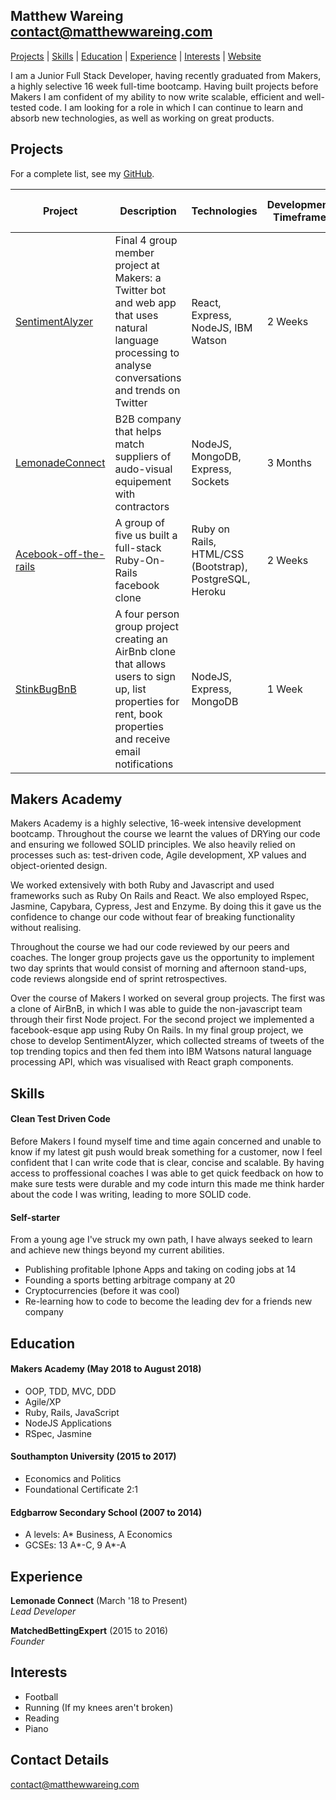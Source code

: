 ## Matthew Wareing contact@matthewwareing.com
[Projects](#projects) | [Skills](#skills) | [Education](#education) | [Experience](#experience) | [Interests](#interests) | [Website](https://matthewwareing.com)

I am a Junior Full Stack Developer, having recently graduated from Makers, a highly selective 16 week full-time bootcamp. Having built projects before Makers I am confident of my ability to now write scalable, efficient and well-tested code. I am looking for a role in which I can continue to learn and absorb new technologies, as well as working on great products.

## Projects

For a complete list, see my [GitHub](https://github.com/mdwareing).

| Project   | Description | Technologies | Development Timeframe | Test Suites/CIs/CDs Employed
|---        |---         |---           |---           |---
| [SentimentAlyzer](https://github.com/mdwareing/MA_final_project) | Final 4 group member project at Makers: a Twitter bot and web app that uses natural language processing to analyse conversations and trends on Twitter | React, Express, NodeJS, IBM Watson  | 2 Weeks | Jest, Enzyme
| [LemonadeConnect](https://lemonadeconnect.com/) | B2B company that helps match suppliers of audo-visual equipement with contractors  | NodeJS, MongoDB, Express, Sockets | 3 Months | QA Testers
|[Acebook-off-the-rails](https://github.com/mdwareing/acebook-off-the-rails)| A group of five us built a full-stack Ruby-On-Rails facebook clone | Ruby on Rails, HTML/CSS (Bootstrap), PostgreSQL, Heroku | 2 Weeks | RSpec, Capybara, Travis
|[StinkBugBnB](https://github.com/mdwareing/stinkbugs-bnb)| A four person group project creating an AirBnb clone that allows users to sign up, list properties for rent, book properties and receive email notifications	 | NodeJS, Express, MongoDB | 1 Week | Cypress

## Makers Academy
Makers Academy is a highly selective, 16-week intensive development bootcamp. Throughout the course we learnt the values of DRYing our code and ensuring we followed SOLID principles. We also heavily relied on processes such as: test-driven code, Agile development, XP values and object-oriented design.

We worked extensively with both Ruby and Javascript and used frameworks such as Ruby On Rails and React. We also employed Rspec, Jasmine, Capybara, Cypress, Jest and Enzyme. By doing this it gave us the confidence to change our code without fear of breaking functionality without realising.

Throughout the course we had our code reviewed by our peers and coaches. The longer group projects gave us the opportunity to implement two day sprints that would consist of morning and afternoon stand-ups, code reviews alongside end of sprint retrospectives.

Over the course of Makers I worked on several group projects. The first was a clone of AirBnB, in which I was able to guide the non-javascript team through their first Node project. For the second project we implemented a facebook-esque app using Ruby On Rails. In my final group project, we chose to develop SentimentAlyzer, which collected streams of tweets of the top trending topics and then fed them into IBM Watsons natural language processing API, which was visualised with React graph components.

## Skills

#### Clean Test Driven Code

Before Makers I found myself time and time again concerned and unable to know if my latest git push would break something for a customer, now I feel confident that I can write code that is clear, concise and scalable. By having access to proffessional coaches I was able to get quick feedback on how to make sure tests were durable and my code inturn this made me think harder about the code I was writing, leading to more SOLID code.

#### Self-starter

From a young age I've struck my own path, I have always seeked to learn and achieve new things beyond my current abilities. 

- Publishing profitable Iphone Apps and taking on coding jobs at 14
- Founding a sports betting arbitrage company at 20
- Cryptocurrencies (before it was cool)
- Re-learning how to code to become the leading dev for a friends new company

## Education

#### Makers Academy (May 2018 to August 2018)

- OOP, TDD, MVC, DDD
- Agile/XP
- Ruby, Rails, JavaScript
- NodeJS Applications
- RSpec, Jasmine

#### Southampton University (2015 to 2017)

- Economics and Politics
- Foundational Certificate 2:1

#### Edgbarrow Secondary School (2007 to 2014)

- A levels: A* Business, A Economics
- GCSEs: 13 A*-C, 9 A*-A

## Experience

**Lemonade Connect** (March '18 to Present)    
*Lead Developer*

**MatchedBettingExpert** (2015 to 2016)    
*Founder*

## Interests

- Football
- Running (If my knees aren't broken)
- Reading
- Piano

## Contact Details

contact@matthewwareing.com
